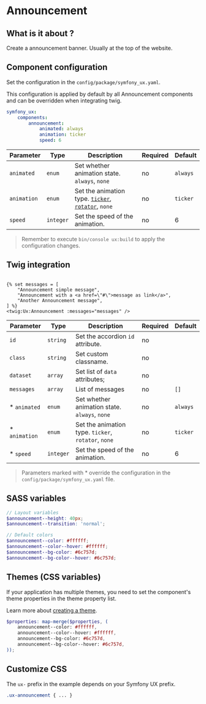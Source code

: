 # Announcement

## What is it about ?

Create a announcement banner. Usually at the top of the website.

<!-- Example -->
<!-- {"file": "00-default.html", "language": "twig"} -->
<!-- {"file": "01-skeleton.html", "language": "html", "render": false} -->

## Component configuration

Set the configuration in the `config/package/symfony_ux.yaml`.

This configuration is applied by default by all Announcement components and can be overridden when integrating twig.

```yaml
symfony_ux:
    components:
        announcement:
            animated: always
            animation: ticker
            speed: 6
```

| Parameter | Type | Description | Required | Default |
|-|-|-|-|-|
| `animated` | `enum` | Set whether animation state. `always`, `none` | no | `always` |
| `animation` | `enum` | Set the animation type.  [`ticker`](./ticker.md),  [`rotator`](./rotator.md), `none` | no | `ticker` |
| `speed` | `integer` | Set the speed of the animation. | no | 6 |

> Remember to execute `bin/console ux:build` to apply the configuration changes.

## Twig integration

```twig

{% set messages = [
    "Announcement simple message",
    "Announcement with a <a href=\"#\">message as link</a>",
    "Another Announcement message",
] %}
<twig:Ux:Announcement :messages="messages" />
``` 

| Parameter | Type | Description | Required | Default |
|-|-|-|-|-|
| `id` | `string` | Set the accordion `id` attribute. | no |  |
| `class` | `string` | Set custom classname. | no |  |
| `dataset` | `array` | Set list of `data` attributes; | no |  |
| `messages` | `array` | List of messages | no | `[]` |
| * `animated` | `enum` | Set whether animation state. `always`, `none` | no | `always` |
| * `animation` | `enum` | Set the animation type.  `ticker`,  `rotator`, `none` | no | `ticker` |
| * `speed` | `integer` | Set the speed of the animation. | no | 6 |

> Parameters marked with * override the configuration in the `config/package/symfony_ux.yaml` file.

## SASS variables

```scss
// Layout variables
$announcement--height: 40px;
$announcement--transition: 'normal';

// Default colors
$announcement--color: #ffffff;
$announcement--color--hover: #ffffff;
$announcement--bg-color: #6c757d;
$announcement--bg-color--hover: #6c757d;
```

## Themes (CSS variables)

If your application has multiple themes, you need to set the component's theme properties in the theme property list.

Learn more about [creating a theme](./../layout/themes.md).

```scss
$properties: map-merge($properties, (
    announcement--color: #ffffff,
    announcement--color--hover: #ffffff,
    announcement--bg-color: #6c757d,
    announcement--bg-color--hover: #6c757d,
));
```

## Customize CSS

The `ux-` prefix in the example depends on your Symfony UX prefix.
```scss
.ux-announcement { ... }
```